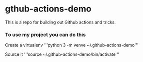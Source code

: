 # gthub-actions-demo
This is a repo for building out Github actions and tricks.

### To use my project you can do this

Create a virtualenv
'''python 3 -m venve ~/.github-actions-demo'''

Source it
'''source ~/.github-actions-demo/bin/activate'''